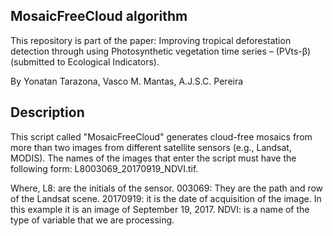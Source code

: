## MosaicFreeCloud algorithm
This repository is part of the paper: Improving tropical deforestation detection through using Photosynthetic vegetation time series – (PVts-β) (submitted to Ecological Indicators).

By Yonatan Tarazona, Vasco M. Mantas, A.J.S.C. Pereira
## Description
This script called "MosaicFreeCloud" generates cloud-free mosaics from more than two images from different satellite sensors (e.g., Landsat, MODIS). The names of the images that enter the script must have the following form: L8003069_20170919_NDVI.tif.

Where,
L8: are the initials of the sensor.
003069: They are the path and row of the Landsat scene.
20170919: it is the date of acquisition of the image. In this example it is an image of September 19, 2017.
NDVI: is a name of the type of variable that we are processing.
